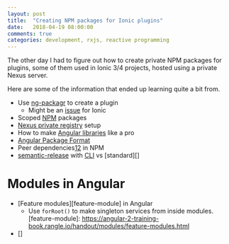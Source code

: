 ```yaml
---
layout: post
title:  "Creating NPM packages for Ionic plugins"
date:   2018-04-19 08:00:00
comments: true
categories: development, rxjs, reactive programming
---
```


The other day I had to figure out how to create private NPM packages for plugins, some of them used in Ionic 3/4 projects, hosted using a private Nexus server. 

Here are some of the information that ended up learning quite a bit from.

* Use [ng-packagr][ng-packagr] to create a plugin
    * Might be an [issue][ng-packagr-issue] for Ionic
* Scoped [NPM][npm-scope] packages
* [Nexus private registry][nexus-registry] setup
* How to make [Angular libraries][angular-libs] like a pro
* [Angular Package Format][apf]
* Peer dependencies[1][peer-1][2][peer-2] in NPM
* [semantic-release][semantic-release] with [CLI][semantic-release-cli] vs [standard][]

# Modules in Angular
* [Feature modules][feature-module] in Angular
    * Use `forRoot()` to make singleton services from inside modules.
[feature-module]: https://angular-2-training-book.rangle.io/handout/modules/feature-modules.html
* []

[ng-packagr]: https://medium.com/@nikolasleblanc/building-an-angular-4-component-library-with-the-angular-cli-and-ng-packagr-53b2ade0701e
[ng-packagr-issue]: https://github.com/dherges/ng-packagr/issues/434
[nexus-registry]: https://blog.sonatype.com/using-nexus-3-as-your-repository-part-2-npm-packages
[npm-scope]: https://docs.npmjs.com/misc/scope#associating-a-scope-with-a-registry
[angular-libs]: https://www.youtube.com/watch?v=K4YMmwxGKjY
[apf]: https://docs.google.com/document/d/1CZC2rcpxffTDfRDs6p1cfbmKNLA6x5O-NtkJglDaBVs/edit
[peer-1]: https://stackoverflow.com/questions/18875674/whats-the-difference-between-dependencies-devdependencies-and-peerdependencies
[peer-2]: https://nodejs.org/en/blog/npm/peer-dependencies/
[semantic-release]: https://github.com/semantic-release/semantic-release
[semantic-release-cli]: https://github.com/semantic-release/cli
[standard-version]: https://github.com/conventional-changelog/standard-version/